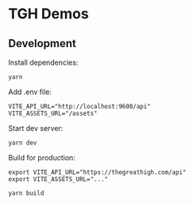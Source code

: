 # TGH Demos

## Development

Install dependencies:
```
yarn
```

Add .env file:
```
VITE_API_URL="http://localhost:9600/api"
VITE_ASSETS_URL="/assets"
```

Start dev server:
```
yarn dev
```

Build for production:
```
export VITE_API_URL="https://thegreathigh.com/api"
export VITE_ASSETS_URL="..."

yarn build
```
